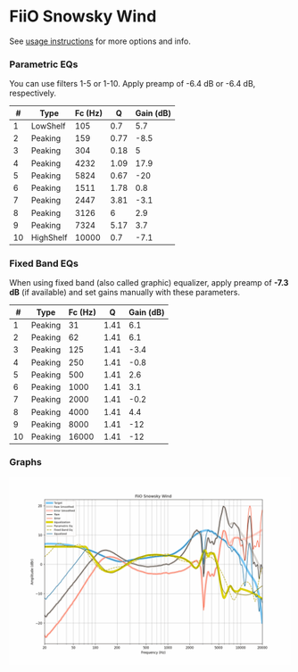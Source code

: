 # FiiO Snowsky Wind
See [usage instructions](https://github.com/jaakkopasanen/AutoEq#usage) for more options and info.

### Parametric EQs
You can use filters 1-5 or 1-10. Apply preamp of -6.4 dB or -6.4 dB, respectively.

|   # | Type      |   Fc (Hz) |    Q |   Gain (dB) |
|-----|-----------|-----------|------|-------------|
|   1 | LowShelf  |       105 | 0.7  |         5.7 |
|   2 | Peaking   |       159 | 0.77 |        -8.5 |
|   3 | Peaking   |       304 | 0.18 |         5   |
|   4 | Peaking   |      4232 | 1.09 |        17.9 |
|   5 | Peaking   |      5824 | 0.67 |       -20   |
|   6 | Peaking   |      1511 | 1.78 |         0.8 |
|   7 | Peaking   |      2447 | 3.81 |        -3.1 |
|   8 | Peaking   |      3126 | 6    |         2.9 |
|   9 | Peaking   |      7324 | 5.17 |         3.7 |
|  10 | HighShelf |     10000 | 0.7  |        -7.1 |

### Fixed Band EQs
When using fixed band (also called graphic) equalizer, apply preamp of **-7.3 dB** (if available) and set gains manually with these parameters.

|   # | Type    |   Fc (Hz) |    Q |   Gain (dB) |
|-----|---------|-----------|------|-------------|
|   1 | Peaking |        31 | 1.41 |         6.1 |
|   2 | Peaking |        62 | 1.41 |         6.1 |
|   3 | Peaking |       125 | 1.41 |        -3.4 |
|   4 | Peaking |       250 | 1.41 |        -0.8 |
|   5 | Peaking |       500 | 1.41 |         2.6 |
|   6 | Peaking |      1000 | 1.41 |         3.1 |
|   7 | Peaking |      2000 | 1.41 |        -0.2 |
|   8 | Peaking |      4000 | 1.41 |         4.4 |
|   9 | Peaking |      8000 | 1.41 |       -12   |
|  10 | Peaking |     16000 | 1.41 |       -12   |

### Graphs
![](./FiiO%20Snowsky%20Wind.png)
